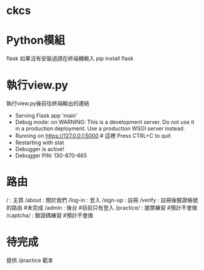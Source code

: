 # ckcs
# Python模組
flask 如果沒有安裝過請在終端機輸入 pip install flask
# 執行view.py
執行view.py後前往終端輸出的連結
 * Serving Flask app 'main'
 * Debug mode: on
WARNING: This is a development server. Do not use it in a production deployment. Use a production WSGI server instead.
 * Running on https://127.0.0.1:5000 # 這裡
Press CTRL+C to quit
 * Restarting with stat
 * Debugger is active!
 * Debugger PIN: 130-870-665
# 路由
/ : 主頁
/about : 關於我們
/log-in : 登入
/sign-up : 註冊
/verify : 註冊後驗證帳號的路由 #未完成
/admin : 後台 #目前只有登入
/practice/<webname> : 搶票練習 #預計不會做
/captcha/<webname> : 驗證碼練習 #預計不會做
# 待完成
提供 /practice 範本
